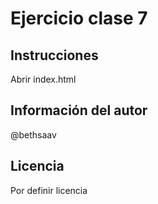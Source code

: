 # Ejercicio clase 7

## Instrucciones
Abrir index.html

## Información del autor
@bethsaav

## Licencia
Por definir licencia